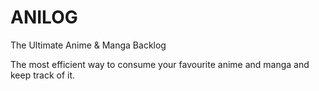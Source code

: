 # ANILOG

The Ultimate Anime & Manga Backlog

The most efficient way to consume your favourite anime and manga and keep track of it.

